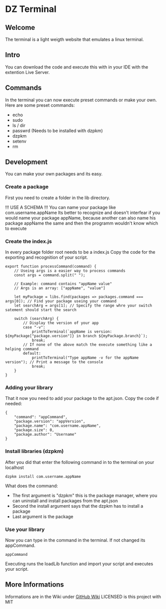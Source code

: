 # DZ Terminal

## Welcome
The terminal is a light weigth website that emulates a linux terminal.

## Intro
You can download the code and execute this with in your IDE with the extention Live Server.

## Commands
In the terminal you can now execute preset commands or make your own. Here are some preset commands:
- echo
- sudo
- ls / dir
- passwrd (Needs to be installed with dzpkm)
- dzpkm
- setenv
- rm

## Development
You can make your own packages and its easy.

### Create a package
First you need to create a folder in the lib directory.

!!! USE A SCHEMA !!!
You can name your package like com.username.appName
Its better to recognize and doesn't interfear if you would name your package appName, because another can also name his package appName the same and then the programm wouldn't know which to execute

### Create the index.js
In every package folder root needs to be a index.js
Copy the code for the exporting and recognition of your script.

```
export function processCommand(command) {
    // Useing args is a easier way to process commands
    const args = command.split(" ");

    // Example: command contains "appName value"
    // Args is an array: ["appName", "value"]

    let myPackage = libs.find(packages => packages.command === args[0]); // Find your package useing your command
    let searchArg = args[1]; // Specify the range whre your switch satement should start the search

    switch (searchArg) {
        // Display the version of your app
        case "-v":
            printToTerminal(`appName is version: ${myPackage["package.version"]} in branch ${myPackage.branch}`);
            break;
        // If none of the above match the execute something like a helping command
        default:
            printToTerminal("Type appName -v for the appName version"); // Print a message to the console
            break;
    }
}
```

### Adding your library
That it now you need to add your package to the apt.json.
Copy the code if needed:
```
{
    "command": "appCommand",
    "package.version": "appVersion",
    "package.name": "com.username.appName",
    "package.size": 0,
    "package.author": "Username"
}
```

### Install libraries (dzpkm)
After you did that enter the following command in to the terminal on your localhost
```
dzpkm install com.username.appName
```

What does the command:
- The first argument is "dzpkm" this is the package manager, where you can uninstall and install packages from the apt.json
- Second the install argument says that the dzpkm has to install a package
- Last argument is the package

### Use your library
Now you can type in the command in the terminal. If not changed its appCommand.
```
appCommand
```
Executing runs the loadLib function and import your script and executes your script.

## More Informations
Informations are in the Wiki under [GitHub Wiki](https://github.com/DZ-CLOUD/dz-terminal/wiki)
LICENSED is this project with MIT